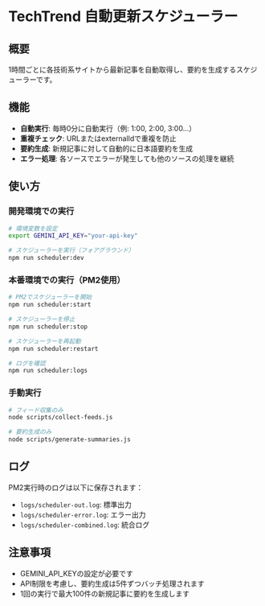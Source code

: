 # TechTrend 自動更新スケジューラー

## 概要
1時間ごとに各技術系サイトから最新記事を自動取得し、要約を生成するスケジューラーです。

## 機能
- **自動実行**: 毎時0分に自動実行（例: 1:00, 2:00, 3:00...）
- **重複チェック**: URLまたはexternalIdで重複を防止
- **要約生成**: 新規記事に対して自動的に日本語要約を生成
- **エラー処理**: 各ソースでエラーが発生しても他のソースの処理を継続

## 使い方

### 開発環境での実行
```bash
# 環境変数を設定
export GEMINI_API_KEY="your-api-key"

# スケジューラーを実行（フォアグラウンド）
npm run scheduler:dev
```

### 本番環境での実行（PM2使用）
```bash
# PM2でスケジューラーを開始
npm run scheduler:start

# スケジューラーを停止
npm run scheduler:stop

# スケジューラーを再起動
npm run scheduler:restart

# ログを確認
npm run scheduler:logs
```

### 手動実行
```bash
# フィード収集のみ
node scripts/collect-feeds.js

# 要約生成のみ
node scripts/generate-summaries.js
```

## ログ
PM2実行時のログは以下に保存されます：
- `logs/scheduler-out.log`: 標準出力
- `logs/scheduler-error.log`: エラー出力
- `logs/scheduler-combined.log`: 統合ログ

## 注意事項
- GEMINI_API_KEYの設定が必要です
- API制限を考慮し、要約生成は5件ずつバッチ処理されます
- 1回の実行で最大100件の新規記事に要約を生成します
